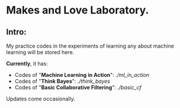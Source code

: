 # Makes and Love Laboratory.
## Intro:

My practice codes in the experiments of learning any about machine learning will be stored here.



**Currently**, it has:

* Codes of "**Machine Learning in Action**":   _./ml_in_action_
* Codes of "**Think Bayes**":  _./think_bayes_
* Codes of "**Basic Collaborative Filtering**":  _./basic_cf_



Updates come occasionally.
